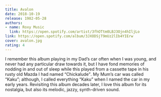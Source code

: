 ```yaml
---
title: Avalon
date: 2018-10-19
release: 1982-05-28
authors:
- name: Roxy Music
  link: https://open.spotify.com/artist/3fhOTtm0LBJ3Ojn4hIljLo
link: https://open.spotify.com/album/3JXODSjT9mUz2lIb4YIErw
cover: avalon.jpg
rating: 4
---
```


I remember this album playing in my Dad’s car often when I was young, and never had any particular draw towards it, but I have fond memories of nodding in and out of sleep while this played from a cassette tape in his rusty old Mazda I had named <q>Chickalude</q>. My Mum’s car was called <q>Kaku</q>; although, I called everything <q>Kaku</q> when I named the car in my early years. Revisiting this album decades later, I love this album for its nostalgia, but also its melodic, jazzy, synth-driven sound.
